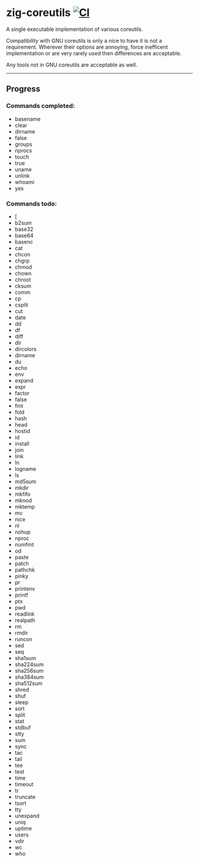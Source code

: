 # zig-coreutils [![CI](https://github.com/leecannon/zig-coreutils/actions/workflows/CI.yml/badge.svg?branch=master)](https://github.com/leecannon/zig-coreutils/actions/workflows/CI.yml)

A single executable implementation of various coreutils.

Compatibility with GNU coreutils is only a nice to have it is not a requirement.
Wherever their options are annoying, force inefficent implementation or are very rarely used then differences are acceptable.

Any tools not in GNU coreutils are acceptable as well.

---

## Progress

### Commands completed:
 * basename
 * clear
 * dirname
 * false
 * groups
 * nprocs
 * touch
 * true
 * uname
 * unlink
 * whoami
 * yes

### Commands todo:
 * [
 * b2sum
 * base32
 * base64
 * basenc
 * cat
 * chcon
 * chgrp
 * chmod
 * chown
 * chroot
 * cksum
 * comm
 * cp
 * csplit
 * cut
 * date
 * dd
 * df
 * diff
 * dir
 * dircolors
 * dirname
 * du
 * echo
 * env
 * expand
 * expr
 * factor
 * false
 * fmt
 * fold
 * hash
 * head
 * hostid
 * id
 * install
 * join
 * link
 * ln
 * logname
 * ls
 * md5sum
 * mkdir
 * mkfifo
 * mknod
 * mktemp
 * mv
 * nice
 * nl
 * nohup
 * nproc
 * numfmt
 * od
 * paste
 * patch
 * pathchk
 * pinky
 * pr
 * printenv
 * printf
 * ptx
 * pwd
 * readlink
 * realpath
 * rm
 * rmdir
 * runcon
 * sed
 * seq
 * sha1sum
 * sha224sum
 * sha256sum
 * sha384sum
 * sha512sum
 * shred
 * shuf
 * sleep
 * sort
 * split
 * stat
 * stdbuf
 * stty
 * sum
 * sync
 * tac
 * tail
 * tee
 * test
 * time
 * timeout
 * tr
 * truncate
 * tsort
 * tty
 * unexpand
 * uniq
 * uptime
 * users
 * vdir
 * wc
 * who
